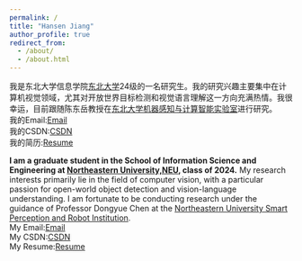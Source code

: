 ```yaml
---
permalink: /
title: "Hansen Jiang"
author_profile: true
redirect_from: 
  - /about/
  - /about.html
---
```


我是东北大学信息学院[东北大学](https://www.neu.edu.cn/)24级的一名研究生。我的研究兴趣主要集中在计算机视觉领域，尤其对开放世界目标检测和视觉语言理解这一方向充满热情。我很幸运，目前跟随陈东岳教授在[东北大学机器感知与计算智能实验室](https://maplab.pages.dev/)进行研究。\
我的Email:[Email](2370739@stu.neu.edu.cn)\
我的CSDN:[CSDN](https://blog.csdn.net/m0_51516317?type=blog)\
我的简历:[Resume](files/蒋翰森简历20250612.pdf)

**I am a graduate student in the School of Information Science and Engineering at [Northeastern University,NEU](https://www.neu.edu.cn/), class of 2024.** My research interests primarily lie in the field of computer vision, with a particular passion for open-world object detection and vision-language understanding. I am fortunate to be conducting research under the guidance of Professor Dongyue Chen at the [Northeastern University Smart Perception and Robot Institution](https://maplab.pages.dev/).\
My Email:[Email](2370739@stu.neu.edu.cn)\
My CSDN:[CSDN](https://blog.csdn.net/m0_51516317?type=blog)\
My Resume:[Resume](files/蒋翰森简历20250612.pdf)
